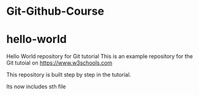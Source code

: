 # Git-Github-Course

# hello-world

Hello World repository for Git tutorial
This is an example repository for the Git tutoial on https://www.w3schools.com

This repository is built step by step in the tutorial.

Its now includes sth file
